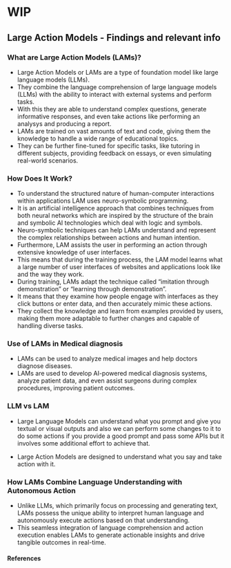 # WIP 

## Large Action Models - Findings and relevant info

### What are Large Action Models (LAMs)?

* Large Action Models or LAMs are a type of foundation model like large language models (LLMs).
* They combine the language comprehension of large language models (LLMs) with the ability to interact with external systems and perform tasks. 
* With this they are able to  understand complex questions, generate informative responses, and even take actions like performing an analysys and producing a report.
* LAMs are trained on vast amounts of text and code, giving them the knowledge to handle a wide range of educational topics. 
* They can be further fine-tuned for specific tasks, like tutoring in different subjects, providing feedback on essays, or even simulating real-world scenarios.

### How Does It Work?
* To understand the structured nature of human-computer interactions within applications LAM uses neuro-symbolic programming. 
* It is an artificial intelligence approach that combines techniques from both neural networks which are inspired by the structure of the brain and symbolic AI technologies which deal with logic and symbols. 
* Neuro-symbolic techniques can help LAMs understand and represent the complex relationships between actions and human intention.
* Furthermore, LAM assists the user in performing an action through extensive knowledge of user interfaces. 
* This means that during the training process, the LAM model learns what a large number of user interfaces of websites and applications look like and the way they work.
* During training, LAMs adapt the technique called “imitation through demonstration” or “learning through demonstration”.
* It means that they examine how people engage with interfaces as they click buttons or enter data, and then accurately mimic these actions.
* They collect the knowledge and learn from examples provided by users, making them more adaptable to further changes and capable of handling diverse tasks.

### Use of LAMs in Medical diagnosis

* LAMs can be used to analyze medical images and help doctors diagnose diseases. 
* LAMs are used to develop AI-powered medical diagnosis systems, analyze patient data, and even assist surgeons during complex procedures, improving patient outcomes.

### LLM vs LAM

* Large Language Models can understand what you prompt and give you textual or visual outputs and also we can perform some changes to it to do some actions if you provide a good prompt and pass some APIs 
but it involves some additional effort to achieve that.

* Large Action Models are designed to understand what you say and take action with it.

### How LAMs Combine Language Understanding with Autonomous Action
* Unlike LLMs, which primarily focus on processing and generating text, LAMs possess the unique ability to interpret human language and autonomously execute actions based on that understanding.
* This seamless integration of language comprehension and action execution enables LAMs to generate actionable insights and drive tangible outcomes in real-time.


#### References 
  
